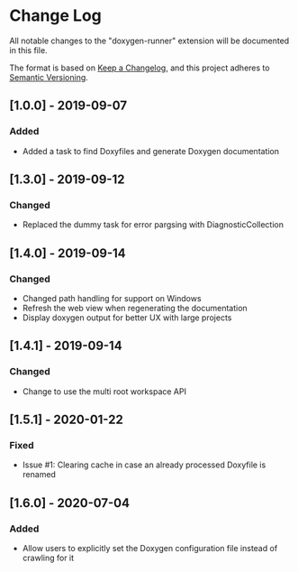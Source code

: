# Change Log
All notable changes to the "doxygen-runner" extension will be documented in this file.

The format is based on [Keep a Changelog](https://keepachangelog.com/en/1.0.0/),
and this project adheres to [Semantic Versioning](https://semver.org/spec/v2.0.0.html).

## [1.0.0] - 2019-09-07
### Added
- Added a task to find Doxyfiles and generate Doxygen documentation

## [1.3.0] - 2019-09-12
### Changed
- Replaced the dummy task for error pargsing with DiagnosticCollection

## [1.4.0] - 2019-09-14
### Changed
- Changed path handling for support on Windows
- Refresh the web view when regenerating the documentation
- Display doxygen output for better UX with large projects

## [1.4.1] - 2019-09-14
### Changed
- Change to use the multi root workspace API

## [1.5.1] - 2020-01-22
### Fixed
- Issue #1: Clearing cache in case an already processed Doxyfile is renamed

## [1.6.0] - 2020-07-04
### Added
- Allow users to explicitly set the Doxygen configuration file instead of crawling for it